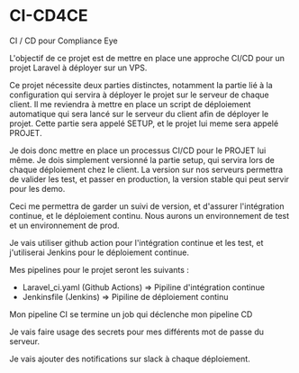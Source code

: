 # CI-CD4CE
CI / CD pour Compliance Eye

L'objectif de ce projet est de mettre en place une approche CI/CD pour un projet Laravel à déployer sur un VPS.


Ce projet nécessite deux parties distinctes, notamment la partie lié à la configuration qui servira à déployer le projet sur le serveur de chaque client. Il me reviendra à mettre en place un script de déploiement automatique qui sera lancé sur le serveur du client afin de déployer le projet. Cette partie sera appelé SETUP, et le projet lui meme sera appelé PROJET.

Je dois donc mettre en place un processus CI/CD pour le PROJET lui même.
Je dois simplement versionné la partie setup, qui servira lors de chaque déploiement chez le client. La version sur nos serveurs permettra de valider les test, et passer en production, la version stable qui peut servir pour les demo.

Ceci me permettra de garder un suivi de version, et d'assurer l'intégration continue, et le déploiement continu.
Nous aurons un environnement de test et un environnement de prod.

Je vais utiliser github action pour l'intégration continue et les test, 
et j'utiliserai Jenkins pour le déploiement continue.

Mes pipelines pour le projet seront les suivants :
- Laravel_ci.yaml (Github Actions) => Pipiline d'intégration continue
- Jenkinsfile (Jenkins) => Pipiline de déploiement continu

Mon pipeline CI se termine un job qui déclenche mon pipeline CD

Je vais faire usage des secrets pour mes différents mot de passe du serveur.

Je vais ajouter des notifications sur slack à chaque déploiement.